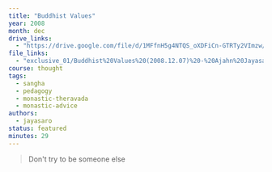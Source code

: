 ```yaml
---
title: "Buddhist Values"
year: 2008
month: dec
drive_links:
  - "https://drive.google.com/file/d/1MFfnH5g4NTQS_oXDFiCn-GTRTy2VImzw/view?usp=drivesdk"
file_links:
  - "exclusive_01/Buddhist%20Values%20(2008.12.07)%20-%20Ajahn%20Jayasaro.mp3"
course: thought
tags:
  - sangha
  - pedagogy
  - monastic-theravada
  - monastic-advice
authors:
  - jayasaro
status: featured
minutes: 29
---
```


> Don't try to be someone else
